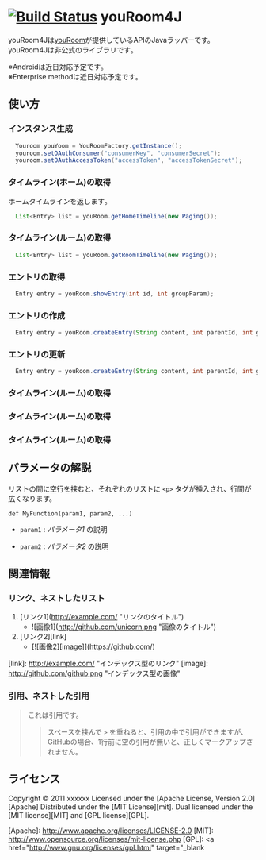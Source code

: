 [![Build Status](https://secure.travis-ci.org/rochefort/gem-search.png)](http://travis-ci.org/rochefort/gem-search)
youRoom4J
=========
youRoom4Jは<a target="blank" href="https://www.youroom.in/">youRoom</a>が提供しているAPIのJavaラッパーです。<br/>
youRoom4Jは非公式のライブラリです｡

※Androidは近日対応予定です｡<br/>
※Enterprise methodは近日対応予定です｡

使い方
------
### インスタンス生成 ###
```java
  Youroom youYoom = YouRoomFactory.getInstance();
  youroom.setOAuthConsumer("consumerKey", "consumerSecret");
  youroom.setOAuthAccessToken("accessToken", "accessTokenSecret");
```
### タイムライン(ホーム)の取得 ###
ホームタイムラインを返します｡
```java
  List<Entry> list = youRoom.getHomeTimeline(new Paging());
```
### タイムライン(ルーム)の取得 ###
```java
  List<Entry> list = youRoom.getRoomTimeline(new Paging());
```
### エントリの取得 ###
```java
  Entry entry = youRoom.showEntry(int id, int groupParam);
```
### エントリの作成 ###
```java
  Entry entry = youRoom.createEntry(String content, int parentId, int groupParam);
```
### エントリの更新 ###
```java
  Entry entry = youRoom.createEntry(String content, int parentId, int groupParam);
```

### タイムライン(ルーム)の取得 ###

### タイムライン(ルーム)の取得 ###

### タイムライン(ルーム)の取得 ###
    
    














パラメータの解説
----------------
リストの間に空行を挟むと、それぞれのリストに `<p>` タグが挿入され、行間が
広くなります。
 
    def MyFunction(param1, param2, ...)
 
+   `param1` :
    _パラメータ1_ の説明
 
+   `param2` :
    _パラメータ2_ の説明
 
関連情報
--------
### リンク、ネストしたリスト
1. [リンク1](<a href="http://example.com/" target="_blank" rel="noreferrer" style="cursor:help;display:inline !important;">http://example.com/</a> "リンクのタイトル")
    * ![画像1](<a href="http://github.com/unicorn.png" target="_blank" rel="noreferrer" style="cursor:help;display:inline !important;">http://github.com/unicorn.png</a> "画像のタイトル")
2. [リンク2][link]
    - [![画像2][image]](<a href="https://github.com/" target="_blank" rel="noreferrer" style="cursor:help;display:inline !important;">https://github.com/</a>)
 
  [link]: <a href="http://example.com/" target="_blank" rel="noreferrer" style="cursor:help;display:inline !important;">http://example.com/</a> "インデックス型のリンク"
  [image]: <a href="http://github.com/github.png" target="_blank" rel="noreferrer" style="cursor:help;display:inline !important;">http://github.com/github.png</a> "インデックス型の画像"
 
### 引用、ネストした引用
> これは引用です。
>
> > スペースを挟んで `>` を重ねると、引用の中で引用ができますが、
> > GitHubの場合、1行前に空の引用が無いと、正しくマークアップされません。
 
ライセンス
----------
Copyright &copy; 2011 xxxxxx
Licensed under the [Apache License, Version 2.0][Apache]
Distributed under the [MIT License][mit].
Dual licensed under the [MIT license][MIT] and [GPL license][GPL].
 
[Apache]: <a href="http://www.apache.org/licenses/LICENSE-2.0" target="_blank" rel="noreferrer" style="cursor:help;display:inline !important;">http://www.apache.org/licenses/LICENSE-2.0</a>
[MIT]: <a href="http://www.opensource.org/licenses/mit-license.php" target="_blank" rel="noreferrer" style="cursor:help;display:inline !important;">http://www.opensource.org/licenses/mit-license.php</a>
[GPL]: <a href="http://www.gnu.org/licenses/gpl.html" target="_blank